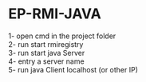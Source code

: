 # EP-RMI-JAVA

1- open cmd in the project folder\
2- run start rmiregistry\
3- run start java Server\
4- entry a server name\
5- run java Client localhost (or other IP)
